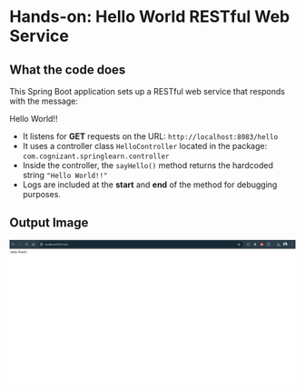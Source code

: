# Hands-on: Hello World RESTful Web Service

## What the code does

This Spring Boot application sets up a RESTful web service that responds with the message:

Hello World!!


- It listens for **GET** requests on the URL: `http://localhost:8083/hello`
- It uses a controller class `HelloController` located in the package:  
  `com.cognizant.springlearn.controller`
- Inside the controller, the `sayHello()` method returns the hardcoded string `"Hello World!!"`
- Logs are included at the **start** and **end** of the method for debugging purposes.

## Output Image

![Output](/Week_4/2-spring-rest-handson/hello-world-REST/outputs/image.png)
